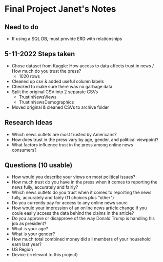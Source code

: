# Final Project Janet's Notes

## Need to do
* If using a SQL DB, must provide ERD with relationships

## 5-11-2022 Steps taken
* Chose dataset from Kaggle: How access to data affects trust in news / How much do you trust the press?
  * 1020 rows
* Cleaned up csv & added useful column labels
* Checked to make sure there was no garbage data
* Split the original CSV into 2 separate CSVs
  - TrustInNewsViews
  - TrustInNewsDemographics
* Moved original & cleaned CSVs to archive folder


## Research Ideas 
* Which news outlets are most trusted by Americans?
* How does trust in the press vary by age, gender, and political viewpoint?
* What factors influence trust in the press among online news consumers?

## Questions (10 usable)
 * How would you describe your views on most political issues?
 * How much trust do you have in the press when it comes to reporting the news fully, accurately and fairly?
 * Which news outlets do you trust when it comes to reporting the news fully, accurately and fairly (11 choices plus "other")
 * Do you currently pay for access to any online news sourc
 * How would your impression of an online news article change if you coule easily access the data behind the claims in the article?
 * Do you approve or disapprove of the way Donald Trump is handling his job as president?
 * What is your age?
 * What is your gender?
 * How much total combined money did all members of your household earn last year?
 * US Region
 * Device (irrelevant to this project)

 
